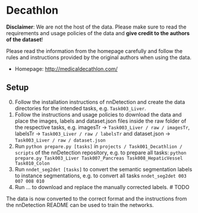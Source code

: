 # Decathlon
**Disclaimer**: We are not the host of the data.
Please make sure to read the requirements and usage policies of the data and **give credit to the authors of the dataset**!

Please read the information from the homepage carefully and follow the rules and instructions provided by the original authors when using the data.
- Homepage: http://medicaldecathlon.com/

## Setup
0. Follow the installation instructions of nnDetection and create the data directories for the intended tasks, e.g. `Task003_Liver`.
1. Follow the instructions and usage policies to download the data and place the images, labels and dataset.json files inside the raw folder of the respective tasks, e.g. imagesTr -> `Task003_Liver / raw / imagesTr`, labelsTr -> `Task003_Liver / raw / labelsTr` and dataset.json -> `Task003_Liver / raw / dataset.json`
2. Run `python prepare.py [tasks]` in `projects / Task001_Decathlion / scripts` of the nnDetection repository, e.g. to prepare all tasks: `python prepare.py Task003_Liver Task007_Pancreas Task008_HepaticVessel Task010_Colon`
3. Run `nndet_seg2det [tasks]` to convert the semantic segmentation labels to instance segmentations, e.g. to convert all tasks `nndet_seg2det 003 007 008 010`
4. Run ... to download and replace the manually corrected labels. # TODO

The data is now converted to the correct format and the instructions from the nnDetection README can be used to train the networks.

